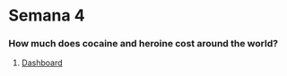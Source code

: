 # Semana 4

### How much does cocaine and heroine cost around the world?

1. [Dashboard](https://biancabalzarini.github.io/infovis/s4/TableauDashboard.html)
